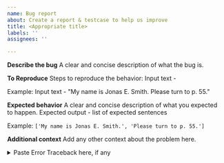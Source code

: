 ```yaml
---
name: Bug report
about: Create a report & testcase to help us improve
title: <Appropriate title>
labels: ''
assignees: ''

---
```


**Describe the bug**
A clear and concise description of what the bug is.

**To Reproduce**
Steps to reproduce the behavior:
Input text - <put your input text here>

Example:
Input text - "My name is Jonas E. Smith. Please turn to p. 55."

**Expected behavior**
A clear and concise description of what you expected to happen.
Expected output - list of expected sentences

Example:
`['My name is Jonas E. Smith.', 'Please turn to p. 55.']`

**Additional context**
Add any other context about the problem here.

<details>
  <summary>Paste Error Traceback here, if any</summary>
<details>

